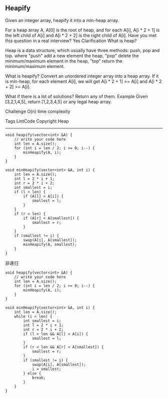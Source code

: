 ## Heapify ## 

Given an integer array, heapify it into a min-heap array.

For a heap array A, A[0] is the root of heap, and for each A[i], A[i * 2 + 1] is the left child of A[i] and A[i * 2 + 2] is the right child of A[i].
Have you met this question in a real interview? Yes
Clarification
What is heap?

Heap is a data structure, which usually have three methods: push, pop and top. where "push" add a new element the heap, "pop" delete the minimum/maximum element in the heap, "top" return the minimum/maximum element.

What is heapify?
Convert an unordered integer array into a heap array. If it is min-heap, for each element A[i], we will get A[i * 2 + 1] >= A[i] and A[i * 2 + 2] >= A[i].

What if there is a lot of solutions?
Return any of them.
Example
Given [3,2,1,4,5], return [1,2,3,4,5] or any legal heap array.

Challenge 
O(n) time complexity

Tags 
LintCode Copyright Heap

----------
	void heapify(vector<int> &A) {
	    // write your code here
	    int len = A.size();
	    for (int i = len / 2; i >= 0; i--) {
	        minHeapify(A, i);
	    }
	}
	
	void minHeapify(vector<int> &A, int i) {
	    int len = A.size();
	    int l = 2 * i + 1;
	    int r = 2 * i + 2;
	    int smallest = i;
	    if (l < len) {
	        if (A[l] < A[i]) {
	            smallest = l;
	        }
	    }
	    if (r < len) {
	        if (A[r] < A[smallest]) {
	            smallest = r;
	        }
	    }
	    if (smallest != i) {
	        swap(A[i], A[smallest]);
	        minHeapify(A, smallest);
	    }
	}
非递归

	void heapify(vector<int> &A) {
	    // write your code here
	    int len = A.size();
	    for (int i = len / 2; i >= 0; i--) {
	        minHeapify(A, i);
	    }
	}

	void minHeapify(vector<int> &A, int i) {
	    int len = A.size();
	    while (i < len) {
	        int smallest = i;
	        int l = 2 * i + 1;
	        int r = 2 * i + 2;
	        if (l < len && A[l] < A[i]) {
	            smallest = l;
	        }
	        if (r < len && A[r] < A[smallest]) {
	            smallest = r;
	        }
	        if (smallest != i) {
	            swap(A[i], A[smallest]);
	            i = smallest;
	        } else {
	            break;
	        }
	    }
	}